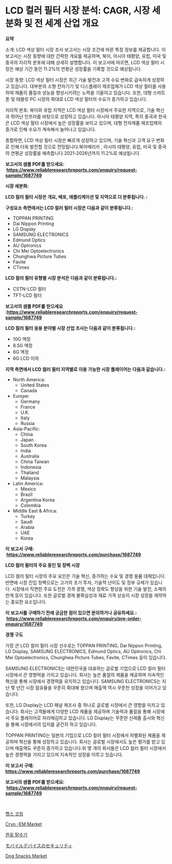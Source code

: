<p><h1>LCD 컬러 필터 시장 분석: CAGR, 시장 세분화 및 전 세계 산업 개요</h1></p><p><strong>요약</strong></p>
<p><p>소개: LCD 색상 필터 시장 조사 보고서는 시장 조건에 따른 특정 정보를 제공합니다. 이 보고서는 시장 동향에 대한 간략한 개요를 제공하며, 북미, 아시아 태평양, 유럽, 미국 및 중국의 지리적 분포에 대해 상세히 설명합니다. 이 보고서에 따르면, LCD 색상 필터 시장은 예상 기간 동안 11.2%의 연평균 성장률을 기록할 것으로 예상됩니다.</p><p>시장 동향: LCD 색상 필터 시장은 최근 기술 발전과 고객 수요 변화로 급속하게 성장하고 있습니다. 대부분의 소형 전자기기 및 디스플레이 제조업체가 LCD 색상 필터를 사용하여 제품의 품질과 성능을 향상시키려는 노력을 기울이고 있습니다. 또한, 대형 스마트폰 및 태블릿 PC 시장의 확대로 LCD 색상 필터의 수요가 증가하고 있습니다.</p><p>지리적 분포: 북미와 유럽 지역은 LCD 색상 필터 시장에서 주요한 지역으로, 기술 혁신과 뛰어난 인프라를 바탕으로 성장하고 있습니다. 아시아 태평양 지역, 특히 중국과 한국은 LCD 색상 필터 시장에서 높은 성장률을 보이고 있으며, 대형 전자제품 제조업체의 증가로 인해 수요가 계속해서 늘어나고 있습니다.</p><p>종합하면, LCD 색상 필터 시장은 빠르게 성장하고 있으며, 기술 혁신과 고객 요구 변화로 인해 더욱 발전할 것으로 전망됩니다.북아메리카 , 아시아 태평양, 유럽, 미국 및 중국의 연평균 성장률을 예측합니다.2021-2026년까지 11.2%로 예상됩니다.</p></p>
<p><strong>보고서의 샘플 PDF를 받으세요: &nbsp;<a href="https://www.reliableresearchreports.com/enquiry/request-sample/1687749">https://www.reliableresearchreports.com/enquiry/request-sample/1687749</a></strong></p>
<p><strong>시장 세분화:</strong></p>
<p><strong> LCD 컬러 필터 시장은 개요, 배포, 애플리케이션 및 지역으로 더 분류됩니다. :</strong></p>
<p><strong>구성요소 측면에서는 LCD 컬러 필터 시장은 다음과 같이 분류됩니다.:</strong></p>
<p><ul><li>TOPPAN PRINTING</li><li>Dai Nippon Printing</li><li>LG Display</li><li>SAMSUNG ELECTRONICS</li><li>Edmund Optics</li><li>AU Optronics</li><li>Chi Mei Optoelectronics</li><li>Chunghwa Picture Tubes</li><li>Favite</li><li>CTimes</li></ul></p>
<p><strong> LCD 컬러 필터 유형별 시장 분석은 다음과 같이 분류됩니다.:</strong></p>
<p><ul><li>CSTN-LCD 필터</li><li>TFT-LCD 필터</li></ul></p>
<p><strong>보고서의 샘플 PDF를 받으세요 :<a href="https://www.reliableresearchreports.com/enquiry/request-sample/1687749">https://www.reliableresearchreports.com/enquiry/request-sample/1687749</a></strong></p>
<p><strong> LCD 컬러 필터 응용 분야별 시장 산업 조사는 다음과 같이 분류됩니다.:</strong></p>
<p><ul><li>10G 액정</li><li>8.5G 액정</li><li>6G 액정</li><li>6G LCD 이하</li></ul></p>
<p><strong>지역 측면에서 LCD 컬러 필터 지역별로 이용 가능한 시장 플레이어는 다음과 같습니다.:</strong></p>
<p><ul>
    <li>
        North America:
        <ul>
            <li>United States</li>
            <li>Canada</li>
        </ul>
    </li>
    <li>
        Europe:
        <ul>
            <li>Germany</li>
            <li>France</li>
            <li>U.K.</li>
            <li>Italy</li>
            <li>Russia</li>
        </ul>
    </li>
    <li>
        Asia-Pacific:
        <ul>
            <li>China</li>
            <li>Japan</li>
            <li>South Korea</li>
            <li>India</li>
            <li>Australia</li>
            <li>China Taiwan</li>
            <li>Indonesia</li>
            <li>Thailand</li>
            <li>Malaysia</li>
        </ul>
    </li>
    <li>
        Latin America:
        <ul>
            <li>Mexico</li>
            <li>Brazil</li>
            <li>Argentina Korea</li>
            <li>Colombia</li>
        </ul>
    </li>
    <li>
        Middle East & Africa:
        <ul>
            <li>Turkey</li>
            <li>Saudi</li>
            <li>Arabia</li>
            <li>UAE</li>
            <li>Korea</li>
        </ul>
    </li>
    </ul></p>
<p><strong>이 보고서 구매: &nbsp;<a href="https://www.reliableresearchreports.com/purchase/1687749">https://www.reliableresearchreports.com/purchase/1687749</a></strong></p>
<p><strong>LCD 컬러 필터의 주요 동인 및 장벽 시장</strong></p>
<p><p>LCD 컬러 필터 시장의 주요 요인은 기술 혁신, 증가하는 수요 및 경쟁 용품 대체입니다. 반면에 시장 진입 장벽으로는 고가의 초기 투자, 기술적 난이도 및 정부 규제가 있습니다. 시장에서 직면한 주요 도전은 가격 경쟁, 색상 정확도 향상을 위한 기술 발전, 소재의 한계 등이 있습니다. 또한 글로벌 경제 불확실성과 재료 가격 상승이 시장 성장을 제약하는 중요한 요소입니다.</p></p>
<p><strong>이 보고서를 구매하기 전에 궁금한 점이 있으면 문의하거나 공유하세요.: &nbsp;<a href="https://www.reliableresearchreports.com/enquiry/pre-order-enquiry/1687749">https://www.reliableresearchreports.com/enquiry/pre-order-enquiry/1687749</a></strong></p>
<p><strong>경쟁 구도</strong></p>
<p><p>가장 큰 LCD 컬러 필터 시장 선수로는 TOPPAN PRINTING, Dai Nippon Printing, LG Display, SAMSUNG ELECTRONICS, Edmund Optics, AU Optronics, Chi Mei Optoelectronics, Chunghwa Picture Tubes, Favite, CTimes 등이 있습니다.</p><p>SAMSUNG ELECTRONICS는 대한민국을 대표하는 글로벌 기업으로 LCD 컬러 필터 시장에서 큰 영향력을 가지고 있습니다. 회사는 높은 품질의 제품을 제공하며 지속적인 혁신을 통해 시장에서 경쟁력을 유지하고 있습니다. SAMSUNG ELECTRONICS는 지난 몇 년간 시장 점유율을 꾸준히 확대해 왔으며 매출액 역시 꾸준한 성장을 이어가고 있습니다.</p><p>또한, LG Display는 LCD 패널 제조사 중 하나로 글로벌 시장에서 큰 영향을 미치고 있습니다. 회사는 고객들에게 다양한 LCD 제품을 제공하며 기술력과 품질을 통해 시장에서 주요 플레이어로 자리매김하고 있습니다. LG Display는 꾸준한 신제품 출시와 혁신을 통해 시장에서의 입지를 굳건히 하고 있습니다.</p><p>TOPPAN PRINTING는 일본의 기업으로 LCD 컬러 필터 시장에서 차별화된 제품을 제공하며 혁신을 통해 성장하고 있습니다. 회사는 글로벌 시장에서도 높은 평가를 받고 있으며 매출액도 꾸준히 증가하고 있습니다.위 몇 개의 회사들은 LCD 컬러 필터 시장에서 높은 경쟁력을 가지고 있으며 지속적인 성장을 이루고 있습니다.</p></p>
<p><strong>이 보고서 구매: &nbsp; <a href="https://www.reliableresearchreports.com/purchase/1687749">https://www.reliableresearchreports.com/purchase/1687749</a></strong></p>
<p><strong>보고서의 샘플 PDF를 받으세요: &nbsp;<a href="https://www.reliableresearchreports.com/enquiry/request-sample/1687749">https://www.reliableresearchreports.com/enquiry/request-sample/1687749</a></strong><strong></strong></p>
<p>&nbsp;</p>
<p><p><a href="https://medium.com/@howaoole34545/%EA%B1%B4%EA%B0%95-%EC%BD%94%EC%B9%AD-%EC%8B%9C%EC%9E%A5-%EC%8B%9C%EC%9E%A5-cagr-%EC%8B%9C%EC%9E%A5-%EB%8F%99%ED%96%A5-%EB%B0%8F-%EC%84%B1%EC%9E%A5-%EC%A0%84%EB%9E%B5%EC%97%90-%EB%8C%80%ED%95%9C-%ED%86%B5%EC%B0%B0%EB%A0%A5-bc3375a6ebac">헬스 코칭</a></p><p><a href="https://issuu.com/reportprime-2/docs/cryo-em-market-size-2030.pptx">Cryo –EM Market</a></p><p><a href="https://github.com/hxzi07639916/Market-Research-Report-List-1/blob/main/3106963192592.md">원유 탈수기</a></p><p><a href="https://github.com/ihabdkwlxs948/Market-Research-Report-List-1/blob/main/5652974192867.md">モバイルデバイスのセキュリティ</a></p><p><a href="https://view.publitas.com/reportprime-1/dog-snacks-market-size-and-growth-market-segmentation-regional-and-country-breakdowns-and-market-trends-for-period-from-2024-2031/">Dog Snacks Market</a></p></p>